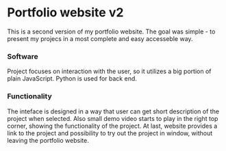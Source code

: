 # Portfolio website v2
This is a second version of my portfolio website. The goal was simple - to present my projecs in a most complete and easy accesseble way.
### Software
Project focuses on interaction with the user, so it utilizes a big portion of plain JavaScript. Python is used for back end.
### Functionality
The inteface is designed in a way that user can get short description of the project when selected. Also small demo video starts to play in the right top corner, showing the functionality of the project. At last, website provides a link to the project and possibility to try out the project in window, without leaving the portfolio website.
